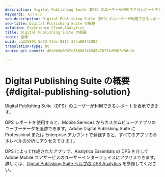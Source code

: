 ```yaml
---
description: Digital Publishing Suite（DPS）のユーザーが利用できるレポートを表示できます。
keywords: モバイル
seo-description: Digital Publishing Suite（DPS）のユーザーが利用できるレポートを表示できます。
seo-title: Digital Publishing Suite の概要
solution: Experience Cloud,Analytics
title: Digital Publishing Suite の概要
topic: 指標
uuid: ca335891-5d73-47dc-811f-374a0844109f
translation-type: ht
source-git-commit: 46a0b8e0087c65880f46545a78f74d5985e36cdc

---
```



# Digital Publishing Suite の概要{#digital-publishing-solution}

Digital Publishing Suite（DPS）のユーザーが利用できるレポートを表示できます。

DPS レポートを使用すると、Mobile Services からカスタムビューアアプリのユーザーデータを追跡できます。Adobe Digital Publishing Suite に Professional または Enterprise アカウントで登録すると、すべてのアプリの基本レベルの分析にアクセスできます。

DPS によって作成されたアプリで、Analytics Essentials の DPS を介して Adobe Mobile コアサービスのユーザーインターフェイスにアクセスできます。詳しくは、[Digital Publishing Suite ヘルプの DPS Analytics](https://helpx.adobe.com/jp/digital-publishing-suite/help/omniture-analytics.html) を参照してください。